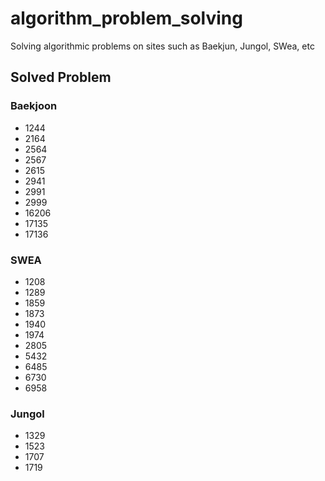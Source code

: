 # algorithm_problem_solving
Solving algorithmic problems on sites such as Baekjun, Jungol, SWea, etc

## Solved Problem

### Baekjoon
* 1244
* 2164
* 2564
* 2567
* 2615
* 2941
* 2991
* 2999
* 16206
* 17135
* 17136

### SWEA
* 1208
* 1289
* 1859
* 1873
* 1940
* 1974
* 2805
* 5432
* 6485
* 6730
* 6958

### Jungol
* 1329
* 1523
* 1707
* 1719